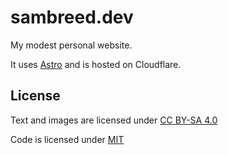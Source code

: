 # sambreed.dev

My modest personal website.

It uses [Astro](https://astro.build/) and is hosted on Cloudflare.

## License

Text and images are licensed under [CC BY-SA 4.0](https://creativecommons.org/licenses/by-sa/4.0/)

Code is licensed under [MIT](https://opensource.org/licenses/MIT)
